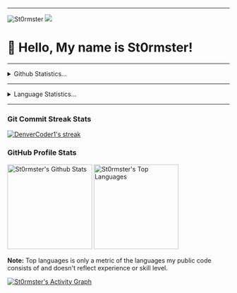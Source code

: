 <!-- Add a horizontal line for separation -->
<hr>

<!-- Add a profile view counter -->
<p align="left">
  <img src="https://komarev.com/ghpvc/?username=St0rmster&style=plastic&label=Views&color=orange" alt="St0rmster" />
  <img src="https://img.shields.io/github/followers/St0rmster?label=Github Followers&style=social)](https://github.com/Thaiane)" />
</p>

<!-- Introduction -->

# 👋 Hello, My name is St0rmster!

<!-- Another horizontal line for separation -->
<hr>

<!-- GitHub Statistics Section -->
<details>
  <summary>Github Statistics...</summary><br/>
  <p align="center">
    <img src="https://github-readme-stats.vercel.app/api?username=St0rmster&show=reviews,discussions_started,discussions_answered,prs_merged,prs_merged_percentage" />
    <img src="https://github-readme-streak-stats.herokuapp.com/?user=St0rmster" alt="GitHub Streak" />
  </p>
</details>

<!-- Add a horizontal line for separation -->
<hr>

<!-- Language Statistics Section -->
<details>
  <summary>Language Statistics...</summary>
  <p align="center">
    <img src="https://wakatime.com/badge/github/@018b0810-4868-48f3-b9be-e999aea99e36/a5cc0c6d-b17a-4d37-81ff-fe3741f9925f.svg" height="400" />
    <img src="https://wakatime.com/badge/github/@018b0810-4868-48f3-b9be-e999aea99e36/ee0b4b26-8c82-4d86-86a3-372d2e8f44e2.svg" height="400" />
  </p>
</details>

<!-- Add a horizontal line for separation -->
<hr>


 <h3> Git Commit Streak Stats</h3>

  <!-- GitHub Readme Streak Stats - https://github.com/DenverCoder1/github-readme-streak-stats -->
  <p>
    <a href="https://github.com/DenverCoder1/github-readme-streak-stats">
      <img title="🔥 Get streak stats for your profile at git.io/streak-stats" alt="DenverCoder1's streak" src="https://streak-stats.demolab.com/?user=St0rmster&theme=monokai-metallian&hide_border=true"/>
    </a>


  <h3> GitHub Profile Stats</h3>

  <!-- https://github.com/anuraghazra/github-readme-stats -->

  <a href="https://github.com/anuraghazra/github-readme-stats"><img alt="St0rmster's Github Stats" src="https://denvercoder1-github-readme-stats.vercel.app/api/?username=St0rmster&show_icons=true&include_all_commits=true&count_private=true&theme=react&hide_border=true&bg_color=1F222E&title_color=F85D7F&icon_color=F8D866" height="192px"/></a>
  <a href="https://github.com/anuraghazra/github-readme-stats"><img alt="St0rmster's Top Languages" src="https://denvercoder1-github-readme-stats.vercel.app/api/top-langs/?username=St0rmster&langs_count=8&layout=compact&theme=react&hide_border=true&bg_color=1F222E&title_color=F85D7F&icon_color=F8D866&hide=Jupyter%20Notebook,Roff" height="192px"/></a>
  <br/>

  <b>Note:</b> Top languages is only a metric of the languages my public code consists of and doesn't reflect experience or skill level.
  
  <!-- https://github.com/ashutosh00710/github-readme-activity-graph -->

  <a href="https://github.com/ashutosh00710/github-readme-activity-graph"><img alt="St0rmster's Activity Graph" src="https://github-readme-activity-graph.vercel.app/graph/?username=St0rmster&bg_color=1F222E&color=F8D866&line=F85D7F&point=FFFFFF&hide_border=true" /></a>
